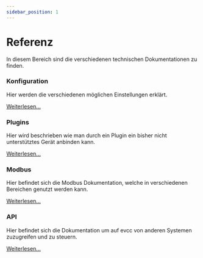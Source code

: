 ```yaml
---
sidebar_position: 1
---
```


# Referenz

In diesem Bereich sind die verschiedenen technischen Dokumentationen zu finden.

### Konfiguration

Hier werden die verschiedenen möglichen Einstellungen erklärt.

[Weiterlesen...](configuration)

### Plugins

Hier wird beschrieben wie man durch ein Plugin ein bisher nicht unterstütztes Gerät anbinden kann.

[Weiterlesen...](plugins)

### Modbus

Hier befindet sich die Modbus Dokumentation, welche in verschiedenen Bereichen genutzt werden kann.

[Weiterlesen...](modbus)

### API

Hier befindet sich die Dokumentation um auf evcc von anderen Systemen zuzugreifen und zu steuern.

[Weiterlesen...](api)
